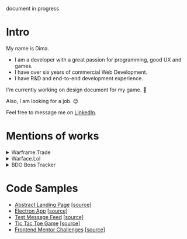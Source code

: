document in progress
# Intro
My name is Dima.

- I am a developer with a great passion for programming, good UX and games.
- I have over six years of commercial Web Development.
- I have R&D and end-to-end development experience.

I'm currently working on design document for my game. 🚀

Also, I am looking for a job. 😉

Feel free to message me on [LinkedIn](https://www.linkedin.com/in/gormonn/).

# Mentions of works
<details>
  <summary>Warframe.Trade</summary>
  
  ### Summary
  In 2015, I developed an unofficial trading system for Warframe players because, at that time, the game lacked a developed trading system.
  
  ### Motivation
  Players had to manually analyze the trading chat or send out their offers for exchange.
  The site offered a search and product database, price ratings, and other marketing tools that made life easier for players.  

  ### Topics on Official Forum of the Game:
  - [One](https://forums.warframe.com/topic/496059-fix-consoles-awesome-trading-warframetrade-pc-ps4-xbox1-not-auction-fixed-links/?ct=1693251125)
  - [Two](https://forums.warframe.com/topic/455554-%D1%82%D0%BE%D1%80%D0%B3%D0%BE%D0%B2%D0%BB%D1%8F-%D0%BD%D0%B0-warframetrade-pcps4xbox1/?ct=1693251116)

</details>

<details>
  <summary>Warface.Lol</summary>

  ### Summary
  This project was one of my early works that gained popularity in a particular social group.

  It was a purely client-side web application. I enjoyed creating it simply because it was aesthetically pleasing and one-of-a-kind. I aimed to make the interface closely resemble the original game's interface.
  
  ### Features:
  
  - A spinner for loot boxes (no financial investments, just for fun)
  - Collection of player statistics
  - Userbar generator with overlay options.

  [![warface-03](https://github.com/gormonn/gormonn/assets/6252560/5140e608-bc63-4fe8-85f9-17771f600628)](https://github.com/gormonn/gormonn/assets/6252560/68946885-3e7a-4c79-8ce7-5c2c8d9ce87e)
  [![warface-06](https://github.com/gormonn/gormonn/assets/6252560/a3ed925d-3800-4e57-b00c-152b6423a013)](https://github.com/gormonn/gormonn/assets/6252560/1d6feb2f-3f29-45fd-b523-032b233650a1)
  [![warface-05](https://github.com/gormonn/gormonn/assets/6252560/e1541fec-9c44-40e2-90d4-490bbe7b17b3)](https://github.com/gormonn/gormonn/assets/6252560/7a9c6174-2643-46f2-a219-8d5e2b326ceb)
  
  [warface-03](https://github.com/gormonn/gormonn/assets/6252560/68946885-3e7a-4c79-8ce7-5c2c8d9ce87e)
  [warface-05](https://github.com/gormonn/gormonn/assets/6252560/1d6feb2f-3f29-45fd-b523-032b233650a1)
  [warface-06](https://github.com/gormonn/gormonn/assets/6252560/7a9c6174-2643-46f2-a219-8d5e2b326ceb)

  ### Video mentions on YouTube
    
  [One](https://youtu.be/qYpXSfbfChk), [two](https://youtu.be/iIGQl0Qhzf8), [three](https://youtu.be/8Xz37MEnwmg), [four](https://youtu.be/-BXPC_CwFTs), [five](https://youtu.be/ucZ_LNm2OFw), [six](https://youtu.be/AAuU-QPd23E).
</details>

<details>
  <summary>BDO Boss Tracker</summary>

  ### Summary
  It was a small application that analyzed messages in the Discord gaming channel and displayed the gathered information on the website in infographic form.

  ### Motivation
  The application helped Black Desert Online players increase their efficiency in boss hunting by reducing the difficulties associated with calculating boss respawn times. It also provided up-to-date information from other game servers. The project's architecture involved social engineering, as player-generated data on bosses was collected from specific Discord chat channels.
  
  ![image](https://github.com/gormonn/gormonn/assets/6252560/b4f9967f-a793-4e39-86c7-37334138cebd)
</details>

# Code Samples
- [Abstract Landing Page](https://gormonn.github.io/landing-abstract/) [[source]](https://github.com/gormonn/landing-abstract)
- [Electron App](https://github.com/gormonn/electron-app/releases) [[source]](https://github.com/gormonn/electron-app)
- [Test Message Feed](https://gormonn.github.io/test-message-feed/) [[source]](https://github.com/gormonn/test-message-feed)
- [Tic Tac Toe Game](https://gormonn.github.io/tic-tac-toe/) [[source]](https://github.com/gormonn/tic-tac-toe)
- [Frontend Mentor Challenges](https://gormonn.github.io/frontendmentor-challenges/) [[source]](https://github.com/gormonn/frontendmentor-challenges)
<!-- Mines Game [WIP] [[source]](https://github.com/gormonn/mines-effector-solid) -->


[comment]: <> ([![GitHub Streak]&#40;https://github-readme-streak-stats.herokuapp.com/?user=gormonn&#41;]&#40;https://git.io/streak-stats&#41;)

[comment]: <> ([![GitHub stats]&#40;https://github-readme-stats.vercel.app/api?username=gormonn&show_icons=true&#41;]&#40;https://github.com/gormonn/github-readme-stats&#41;)

[comment]: <> ([![Top Langs]&#40;https://github-readme-stats.vercel.app/api/top-langs/?username=gormonn&layout=compact&#41;]&#40;https://github.com/anuraghazra/github-readme-stats&#41;)

<!--
**gormonn/gormonn** is a ✨ _special_ ✨ repository because its `README.md` (this file) appears on your GitHub profile.

Here are some ideas to get you started:

- 🔭 I’m currently working on ...
- 🌱 I’m currently learning ...
- 👯 I’m looking to collaborate on ...
- 🤔 I’m looking for help with ...
- 💬 Ask me about ...
- 📫 How to reach me: ...
- 😄 Pronouns: ...
- ⚡ Fun fact: ...
-->
